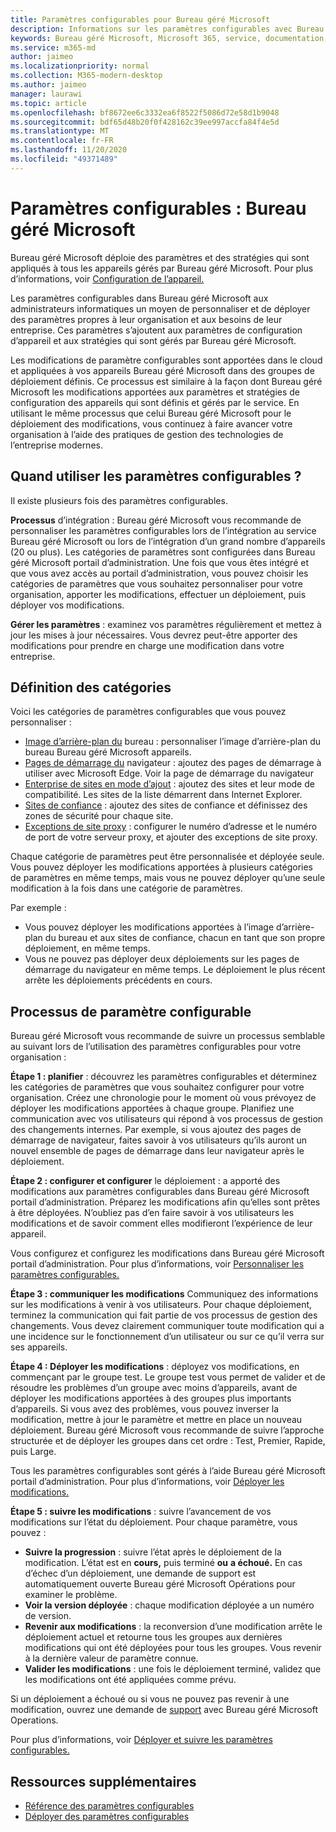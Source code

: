 ```yaml
---
title: Paramètres configurables pour Bureau géré Microsoft
description: Informations sur les paramètres configurables avec Bureau géré Microsoft
keywords: Bureau géré Microsoft, Microsoft 365, service, documentation, paramètres, paramètres configurables
ms.service: m365-md
author: jaimeo
ms.localizationpriority: normal
ms.collection: M365-modern-desktop
ms.author: jaimeo
manager: laurawi
ms.topic: article
ms.openlocfilehash: bf8672ee6c3332ea6f8522f5086d72e58d1b9048
ms.sourcegitcommit: bdf65d48b20f0f428162c39ee997accfa84f4e5d
ms.translationtype: MT
ms.contentlocale: fr-FR
ms.lasthandoff: 11/20/2020
ms.locfileid: "49371489"
---
```

# <a name="configurable-settings---microsoft-managed-desktop"></a>Paramètres configurables : Bureau géré Microsoft

Bureau géré Microsoft déploie des paramètres et des stratégies qui sont appliqués à tous les appareils gérés par Bureau géré Microsoft. Pour plus d’informations, voir [Configuration de l’appareil.](../service-description/device-policies.md)

Les paramètres configurables dans Bureau géré Microsoft aux administrateurs informatiques un moyen de personnaliser et de déployer des paramètres propres à leur organisation et aux besoins de leur entreprise. Ces paramètres s’ajoutent aux paramètres de configuration d’appareil et aux stratégies qui sont gérés par Bureau géré Microsoft.  

Les modifications de paramètre configurables sont apportées dans le cloud et appliquées à vos appareils Bureau géré Microsoft dans des groupes de déploiement définis. Ce processus est similaire à la façon dont Bureau géré Microsoft les modifications apportées aux paramètres et stratégies de configuration des appareils qui sont définis et gérés par le service. En utilisant le même processus que celui Bureau géré Microsoft pour le déploiement des modifications, vous continuez à faire avancer votre organisation à l’aide des pratiques de gestion des technologies de l’entreprise modernes.

## <a name="when-to-use-configurable-settings"></a>Quand utiliser les paramètres configurables ?

Il existe plusieurs fois des paramètres configurables. 

**Processus** d’intégration : Bureau géré Microsoft vous recommande de personnaliser les paramètres configurables lors de l’intégration au service Bureau géré Microsoft ou lors de l’intégration d’un grand nombre d’appareils (20 ou plus). Les catégories de paramètres sont configurées dans Bureau géré Microsoft portail d’administration. Une fois que vous êtes intégré et que vous avez accès au portail d’administration, vous pouvez choisir les catégories de paramètres que vous souhaitez personnaliser pour votre organisation, apporter les modifications, effectuer un déploiement, puis déployer vos modifications.

**Gérer les paramètres** : examinez vos paramètres régulièrement et mettez à jour les mises à jour nécessaires. Vous devrez peut-être apporter des modifications pour prendre en charge une modification dans votre entreprise.   

## <a name="setting-categories"></a>Définition des catégories

Voici les catégories de paramètres configurables que vous pouvez personnaliser :
- [Image d’arrière-plan du](config-setting-ref.md#desktop-background-picture) bureau : personnaliser l’image d’arrière-plan du bureau Bureau géré Microsoft appareils. 
- [Pages de démarrage du](config-setting-ref.md#browser-start-pages) navigateur : ajoutez des pages de démarrage à utiliser avec Microsoft Edge. Voir la page de démarrage du navigateur
- [Enterprise de sites en mode d’ajout](config-setting-ref.md#enterprise-mode-site-list-location) : ajoutez des sites et leur mode de compatibilité. Les sites de la liste démarrent dans Internet Explorer. 
- [Sites de confiance](config-setting-ref.md#trusted-sites) : ajoutez des sites de confiance et définissez des zones de sécurité pour chaque site. 
- [Exceptions de site proxy](config-setting-ref.md#proxy) : configurer le numéro d’adresse et le numéro de port de votre serveur proxy, et ajouter des exceptions de site proxy.

Chaque catégorie de paramètres peut être personnalisée et déployée seule. Vous pouvez déployer les modifications apportées à plusieurs catégories de paramètres en même temps, mais vous ne pouvez déployer qu’une seule modification à la fois dans une catégorie de paramètres.

Par exemple :
- Vous pouvez déployer les modifications apportées à l’image d’arrière-plan du bureau et aux sites de confiance, chacun en tant que son propre déploiement, en même temps. 
- Vous ne pouvez pas déployer deux déploiements sur les pages de démarrage du navigateur en même temps. Le déploiement le plus récent arrête les déploiements précédents en cours.

## <a name="configurable-setting-process"></a>Processus de paramètre configurable

Bureau géré Microsoft vous recommande de suivre un processus semblable au suivant lors de l’utilisation des paramètres configurables pour votre organisation :

**Étape 1 : planifier** : découvrez les paramètres configurables et déterminez les catégories de paramètres que vous souhaitez configurer pour votre organisation. Créez une chronologie pour le moment où vous prévoyez de déployer les modifications apportées à chaque groupe. Planifiez une communication avec vos utilisateurs qui répond à vos processus de gestion des changements internes. Par exemple, si vous ajoutez des pages de démarrage de navigateur, faites savoir à vos utilisateurs qu’ils auront un nouvel ensemble de pages de démarrage dans leur navigateur après le déploiement.  

**Étape 2 : configurer et configurer** le déploiement : a apporté des modifications aux paramètres configurables dans Bureau géré Microsoft portail d’administration. Préparez les modifications afin qu’elles sont prêtes à être déployées. N’oubliez pas d’en faire savoir à vos utilisateurs les modifications et de savoir comment elles modifieront l’expérience de leur appareil.   

Vous configurez et configurez les modifications dans Bureau géré Microsoft portail d’administration. Pour plus d’informations, voir [Personnaliser les paramètres configurables.](config-setting-ref.md) 

**Étape 3 : communiquer les modifications** Communiquez des informations sur les modifications à venir à vos utilisateurs. Pour chaque déploiement, terminez la communication qui fait partie de vos processus de gestion des changements. Vous devez clairement communiquer toute modification qui a une incidence sur le fonctionnement d’un utilisateur ou sur ce qu’il verra sur ses appareils.

**Étape 4 : Déployer les modifications** : déployez vos modifications, en commençant par le groupe test. Le groupe test vous permet de valider et de résoudre les problèmes d’un groupe avec moins d’appareils, avant de déployer les modifications apportées à des groupes plus importants d’appareils. Si vous avez des problèmes, vous pouvez inverser la modification, mettre à jour le paramètre et mettre en place un nouveau déploiement. Bureau géré Microsoft vous recommande de suivre l’approche structurée et de déployer les groupes dans cet ordre : Test, Premier, Rapide, puis Large.   

Tous les paramètres configurables sont gérés à l’aide Bureau géré Microsoft portail d’administration. Pour plus d’informations, voir [Déployer les modifications.](config-setting-deploy.md) 

**Étape 5 : suivre les modifications** : suivre l’avancement de vos modifications sur l’état du déploiement. Pour chaque paramètre, vous pouvez :
- **Suivre la progression** : suivre l’état après le déploiement de la modification. L’état est en **cours,** puis terminé **ou** **a échoué.** En cas d’échec d’un déploiement, une demande de support est automatiquement ouverte Bureau géré Microsoft Opérations pour examiner le problème.  
- **Voir la version déployée** : chaque modification déployée a un numéro de version.
- **Revenir aux modifications** : la reconversion d’une modification arrête le déploiement actuel et retourne tous les groupes aux dernières modifications qui ont été déployées pour tous les groupes. Vous revenir à la dernière valeur de paramètre connue.
- **Valider les modifications** : une fois le déploiement terminé, validez que les modifications ont été appliquées comme prévu.  

Si un déploiement a échoué ou si vous ne pouvez pas revenir à une modification, ouvrez une demande de [support](admin-support.md) avec Bureau géré Microsoft Operations. 

Pour plus d’informations, voir [Déployer et suivre les paramètres configurables.](config-setting-deploy.md)

## <a name="additional-resources"></a>Ressources supplémentaires
- [Référence des paramètres configurables](config-setting-ref.md) 
- [Déployer des paramètres configurables](config-setting-deploy.md) 

